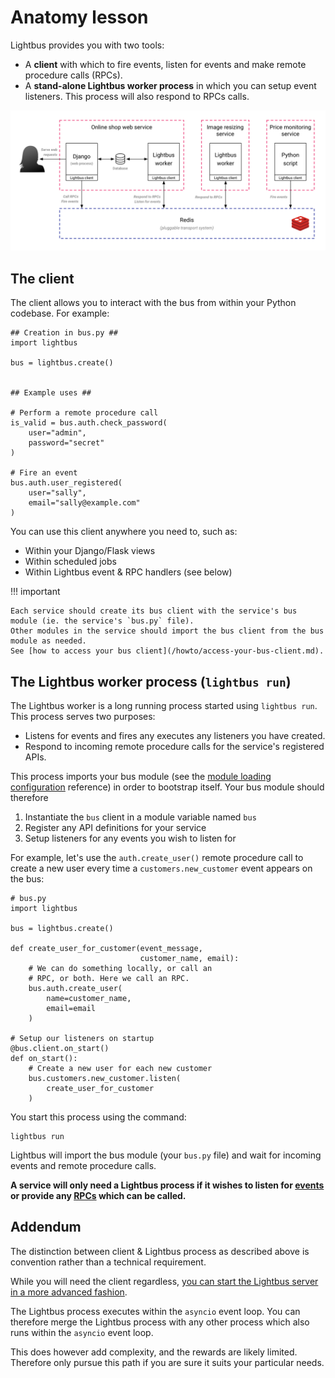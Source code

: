 # Anatomy lesson

Lightbus provides you with two tools:

* A **client** with which to fire events, listen for events
  and make remote procedure calls (RPCs).
* A **stand-alone Lightbus worker process** in which you can setup
  event listeners. This process will also respond to RPCs calls.

![A simple Lightbus deployment][simple-processes]

[simple-processes]: /static/images/simple-processes.png

## The client

The client allows you to interact with the bus from within your Python
codebase. For example:

```python3
## Creation in bus.py ##
import lightbus

bus = lightbus.create()


## Example uses ##

# Perform a remote procedure call
is_valid = bus.auth.check_password(
    user="admin",
    password="secret"
)

# Fire an event
bus.auth.user_registered(
    user="sally",
    email="sally@example.com"
)
```

You can use this client anywhere you need to, such as:

* Within your Django/Flask views
* Within scheduled jobs
* Within Lightbus event & RPC handlers (see below)

!!! important

    Each service should create its bus client with the service's bus module (ie. the service's `bus.py` file). 
    Other modules in the service should import the bus client from the bus module as needed.
    See [how to access your bus client](/howto/access-your-bus-client.md).


## The Lightbus worker process (`lightbus run`)

The Lightbus worker is a long running process started using `lightbus run`. 
This process serves two purposes:

* Listens for events and fires any executes any listeners you have created.
* Respond to incoming remote procedure calls for the service's registered APIs.

This process imports your bus module (see the [module loading configuration] reference) 
in order to bootstrap itself. Your bus module should therefore

1. Instantiate the `bus` client in a module variable named `bus`
1. Register any API definitions for your service
1. Setup listeners for any events you wish to listen for

For example, let's use the `auth.create_user()` remote procedure call
to create a new user every time a `customers.new_customer` event appears on the
bus:

```python3
# bus.py
import lightbus

bus = lightbus.create()

def create_user_for_customer(event_message,
                             customer_name, email):
    # We can do something locally, or call an
    # RPC, or both. Here we call an RPC.
    bus.auth.create_user(
        name=customer_name,
        email=email
    )

# Setup our listeners on startup
@bus.client.on_start()
def on_start():
    # Create a new user for each new customer
    bus.customers.new_customer.listen(
        create_user_for_customer
    )
```

You start this process using the command:

    lightbus run


Lightbus will import the bus module (your `bus.py` file) and wait
for incoming events and remote procedure calls.

**A service
will only need a Lightbus process if it wishes to listen
for [events] or provide any [RPCs] which can be called.**

## Addendum

The distinction between client & Lightbus process as described above
is convention rather than a technical requirement.

While you will need the client regardless, [you can start the Lightbus
server in a more advanced fashion](/howto/combine-processes.md).

The Lightbus process executes within the `asyncio` event loop. You
can therefore merge the Lightbus process with any other process which
also runs within the `asyncio` event loop.

This does however add complexity, and the rewards are likely limited.
Therefore only pursue this path if you are sure it suits your
particular needs.

[service]: concepts.md#service
[events]: events.md
[rpcs]: rpcs.md
[module loading configuration]: /reference/configuration.md/#1-module-loading
